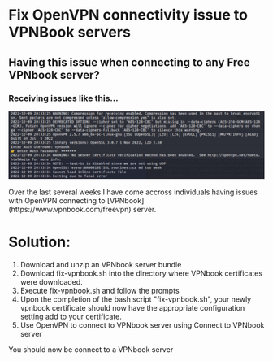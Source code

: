 # Fix OpenVPN connectivity issue to VPNBook servers

## Having this issue when connecting to any Free VPNbook server?
### Receiving issues like this...
![Issue](https://github.com/1KevinFigueroa/openvpn-issues-vpnbook/blob/main/images/OpenVPN_issue_VPNbook.png)

<p>Over the last several weeks I have come accross individuals having issues with OpenVPN connecting to [VPNbook](https://www.vpnbook.com/freevpn) server.  </p>

# Solution:
1. Download and unzip an VPNbook server bundle
2. Download fix-vpnbook.sh into the directory where VPNbook certificates were downloaded.
3. Execute fix-vpnbook.sh and follow the prompts
4. Upon the completion of the bash script "fix-vpnbook.sh", your newly vpnbook certificate should
   now have the appropriate configuration setting add to your certificate.
5. Use OpenVPN to connect to VPNbook server using Connect to VPNbook server  

You should now be connect to a VPNbook server
